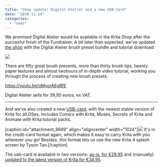 ```yaml
---
title: "Shop update! Digital Atelier and a new USB-Card"
date: "2018-11-14"
categories: 
  - "news"
---
```


We promised Digital Atelier would be available in the Krita Shop after the succesful finish of the Fundraiser. A bit later than expected, we've updated [the shop](https://krita.org/en/support-us/shop/) with the Digital Atelier brush preset bundle and tutorial download:

[![](../images/promo-screen-02-1024x336.png)](https://gumroad.com/products/sFbEb)

There are fifty great brush presents, more than thirty brush tips, twenty paper textures and almost twohours of in-depth video tutorial, working you through the process of creating new brush presets.

https://youtu.be/oMyorAEgBfE

Digital Atelier sells for 39,95 euros, ex VAT.

* * *

And we've also created a new [USB-card](https://gumroad.com/products/qQmZf), with the newest stable version of Krita for all OSes. Includes Comics with Krita, Muses, Secrets of Krita and Animate with Krita tutorial packs.

\[caption id="attachment\_8669" align="aligncenter" width="1024"\][![](../images/usbcard-1024x534.jpg)](https://gumroad.com/products/qQmZf) It's in the credit-card format again, which makes it easy to carry Krita with you wherever you go! Besides, this format lets us use the new Krita 4 splash screen by Tyson Tan.\[/caption\]

The usb-card is available in two versions: [as-is, for €29,95](https://gumroad.com/products/thwPJ) and (manually) [updated to the latest version of Krita for €34,95](https://gumroad.com/products/qQmZf/).
